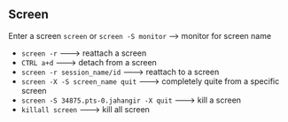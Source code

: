 ## Screen

Enter a screen `screen` or `screen -S monitor` --> monitor for screen name

* `screen -r` ---> reattach a screen
* `CTRL a+d` ---> detach from a screen
* `screen -r session_name/id` ---> reattach to a screen
* `screen -X -S screen_name quit` ---> completely quite from a specific screen
* `screen -S 34875.pts-0.jahangir -X quit` ---> kill a screen
* `killall screen` ---> kill all screen


